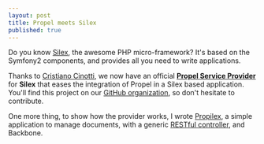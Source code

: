 ```yaml
---
layout: post
title: Propel meets Silex
published: true
---
```

<p>Do you know <a href="http://silex.sensiolabs.org/">Silex</a>, the awesome PHP micro-framework? It's based on the Symfony2 components, and provides all you need to write applications.</p>
<p>Thanks to <a href="https://github.com/cristianoc72">Cristiano Cinotti</a>, we now have an official <strong><a href="https://github.com/propelorm/PropelServiceProvider">Propel Service Provider</a></strong> for <strong>Silex</strong> that eases the integration of Propel in a Silex based application. You'll find this project on our <a href="https://github.com/propelorm">GitHub organization</a>, so don't hesitate to contribute.</p>
<p>One more thing,&nbsp;to show how the provider works, I wrote <a href="https://github.com/willdurand/Propilex">Propilex</a>, a simple application to manage documents, with a generic&nbsp;<a href="https://github.com/willdurand/Propilex/blob/master/src/Propilex/Provider/RestController.php">RESTful controller</a>, and Backbone.</p>
